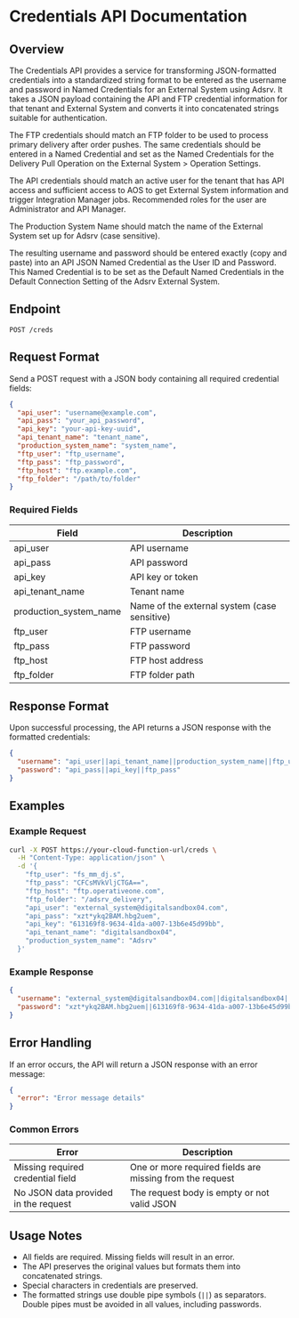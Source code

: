 # Credentials API Documentation

## Overview

The Credentials API provides a service for transforming JSON-formatted credentials into a standardized string format to be entered as the username and password in Named Credentials for an External System using Adsrv. It takes a JSON payload containing the API and FTP credential information for that tenant and External System and converts it into concatenated strings suitable for authentication. 

The FTP credentials should match an FTP folder to be used to process primary delivery after order pushes. The same credentials should be entered in a Named Credential and set as the Named Credentials for the Delivery Pull Operation on the External System > Operation Settings.

The API credentials should match an active user for the tenant that has API access and sufficient access to AOS to get External System information and trigger Integration Manager jobs. Recommended roles for the user are Administrator and API Manager.

The Production System Name should match the name of the External System set up for Adsrv (case sensitive).

The resulting username and password should be entered exactly (copy and paste) into an API JSON Named Credential as the User ID and Password. This Named Credential is to be set as the Default Named Credentials in the Default Connection Setting of the Adsrv External System.

## Endpoint

```
POST /creds
```

## Request Format

Send a POST request with a JSON body containing all required credential fields:

```json
{
  "api_user": "username@example.com",
  "api_pass": "your_api_password",
  "api_key": "your-api-key-uuid",
  "api_tenant_name": "tenant_name",
  "production_system_name": "system_name",
  "ftp_user": "ftp_username",
  "ftp_pass": "ftp_password",
  "ftp_host": "ftp.example.com",
  "ftp_folder": "/path/to/folder"
}
```

### Required Fields

| Field | Description |
|-------|-------------|
| api_user | API username |
| api_pass | API password |
| api_key | API key or token |
| api_tenant_name | Tenant name |
| production_system_name | Name of the external system (case sensitive) |
| ftp_user | FTP username |
| ftp_pass | FTP password |
| ftp_host | FTP host address |
| ftp_folder | FTP folder path |

## Response Format

Upon successful processing, the API returns a JSON response with the formatted credentials:

```json
{
  "username": "api_user||api_tenant_name||production_system_name||ftp_user||ftp_host||ftp_folder",
  "password": "api_pass||api_key||ftp_pass"
}
```

## Examples

### Example Request

```bash
curl -X POST https://your-cloud-function-url/creds \
  -H "Content-Type: application/json" \
  -d '{
    "ftp_user": "fs_mm_dj.s",
    "ftp_pass": "CFCsMVkVljCTGA==",
    "ftp_host": "ftp.operativeone.com",
    "ftp_folder": "/adsrv_delivery",
    "api_user": "external_system@digitalsandbox04.com",
    "api_pass": "xzt*ykq2BAM.hbg2uem",
    "api_key": "613169f8-9634-41da-a007-13b6e45d99bb",
    "api_tenant_name": "digitalsandbox04",
    "production_system_name": "Adsrv"
  }'
```

### Example Response

```json
{
  "username": "external_system@digitalsandbox04.com||digitalsandbox04||Adsrv||fs_mm_dj.s||ftp.operativeone.com||/adsrv_delivery",
  "password": "xzt*ykq2BAM.hbg2uem||613169f8-9634-41da-a007-13b6e45d99bb||CFCsMVkVljCTGA=="
}
```

## Error Handling

If an error occurs, the API will return a JSON response with an error message:

```json
{
  "error": "Error message details"
}
```

### Common Errors

| Error | Description |
|-------|-------------|
| Missing required credential field | One or more required fields are missing from the request |
| No JSON data provided in the request | The request body is empty or not valid JSON |

## Usage Notes

- All fields are required. Missing fields will result in an error.
- The API preserves the original values but formats them into concatenated strings.
- Special characters in credentials are preserved.
- The formatted strings use double pipe symbols (`||`) as separators. Double pipes must be avoided in all values, including passwords.

